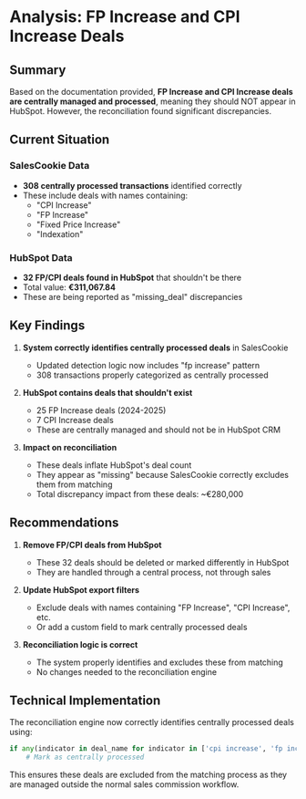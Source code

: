# Analysis: FP Increase and CPI Increase Deals

## Summary
Based on the documentation provided, **FP Increase and CPI Increase deals are centrally managed and processed**, meaning they should NOT appear in HubSpot. However, the reconciliation found significant discrepancies.

## Current Situation

### SalesCookie Data
- **308 centrally processed transactions** identified correctly
- These include deals with names containing:
  - "CPI Increase"
  - "FP Increase" 
  - "Fixed Price Increase"
  - "Indexation"

### HubSpot Data  
- **32 FP/CPI deals found in HubSpot** that shouldn't be there
- Total value: **€311,067.84**
- These are being reported as "missing_deal" discrepancies

## Key Findings

1. **System correctly identifies centrally processed deals** in SalesCookie
   - Updated detection logic now includes "fp increase" pattern
   - 308 transactions properly categorized as centrally processed

2. **HubSpot contains deals that shouldn't exist**
   - 25 FP Increase deals (2024-2025)
   - 7 CPI Increase deals
   - These are centrally managed and should not be in HubSpot CRM

3. **Impact on reconciliation**
   - These deals inflate HubSpot's deal count
   - They appear as "missing" because SalesCookie correctly excludes them from matching
   - Total discrepancy impact from these deals: ~€280,000

## Recommendations

1. **Remove FP/CPI deals from HubSpot**
   - These 32 deals should be deleted or marked differently in HubSpot
   - They are handled through a central process, not through sales

2. **Update HubSpot export filters**
   - Exclude deals with names containing "FP Increase", "CPI Increase", etc.
   - Or add a custom field to mark centrally processed deals

3. **Reconciliation logic is correct**
   - The system properly identifies and excludes these from matching
   - No changes needed to the reconciliation engine

## Technical Implementation
The reconciliation engine now correctly identifies centrally processed deals using:
```python
if any(indicator in deal_name for indicator in ['cpi increase', 'fp increase', 'fixed price increase', 'indexation']):
    # Mark as centrally processed
```

This ensures these deals are excluded from the matching process as they are managed outside the normal sales commission workflow.